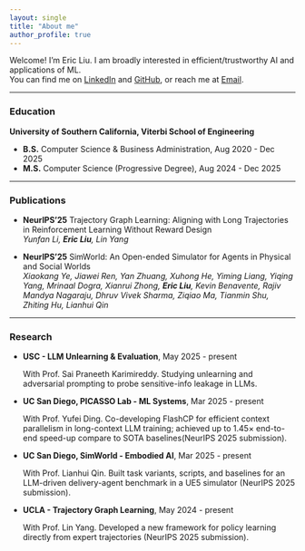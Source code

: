 ```yaml
---
layout: single
title: "About me"
author_profile: true
---
```


Welcome! I’m Eric Liu. I am broadly interested in efficient/trustworthy AI and applications of ML.  
You can find me on [LinkedIn](https://www.linkedin.com/in/eliu4913/) and [GitHub](https://github.com/eliu4913), or reach me at [Email](eliu4913@usc.edu).

---

### Education
**University of Southern California, Viterbi School of Engineering**
- **B.S.** Computer Science & Business Administration, Aug 2020 - Dec 2025
- **M.S.** Computer Science (Progressive Degree), Aug 2024 - Dec 2025

---

### Publications
- **NeurIPS’25** 
  Trajectory Graph Learning: Aligning with Long Trajectories in Reinforcement Learning Without Reward Design  
  *Yunfan Li, **Eric Liu**, Lin Yang*

- **NeurIPS’25**
  SimWorld: An Open-ended Simulator for Agents in Physical and Social Worlds  
  *Xiaokang Ye, Jiawei Ren, Yan Zhuang, Xuhong He, Yiming Liang, Yiqing Yang, Mrinaal Dogra, Xianrui Zhong, **Eric Liu**, Kevin Benavente, Rajiv Mandya Nagaraju, Dhruv Vivek Sharma, Ziqiao Ma, Tianmin Shu, Zhiting Hu, Lianhui Qin*

---

### Research
- **USC - LLM Unlearning & Evaluation**, May 2025 - present
  
  With Prof. Sai Praneeth Karimireddy. Studying unlearning and adversarial prompting to probe sensitive-info leakage in LLMs.

- **UC San Diego, PICASSO Lab - ML Systems**, Mar 2025 - present
  
  With Prof. Yufei Ding. Co-developing FlashCP for efficient context parallelism in long-context LLM training; achieved up to 1.45× end-to-end speed-up compare to SOTA baselines(NeurIPS 2025 submission).

- **UC San Diego, SimWorld - Embodied AI**, Mar 2025 - present
  
  With Prof. Lianhui Qin. Built task variants, scripts, and baselines for an LLM-driven delivery-agent benchmark in a UE5 simulator (NeurIPS 2025 submission).

- **UCLA - Trajectory Graph Learning**, May 2024 - present
  
  With Prof. Lin Yang. Developed a new framework for policy learning directly from expert trajectories (NeurIPS 2025 submission).

